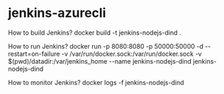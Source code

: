 # jenkins-azurecli

How to build Jenkins?
docker build -t jenkins-nodejs-dind .

How to run Jenkins?
docker run -p 8080:8080 -p 50000:50000 -d --restart=on-failure -v /var/run/docker.sock:/var/run/docker.sock -v $(pwd)/datadir:/var/jenkins_home --name jenkins-nodejs-dind jenkins-nodejs-dind

How to monitor Jenkins?
docker logs -f jenkins-nodejs-dind
